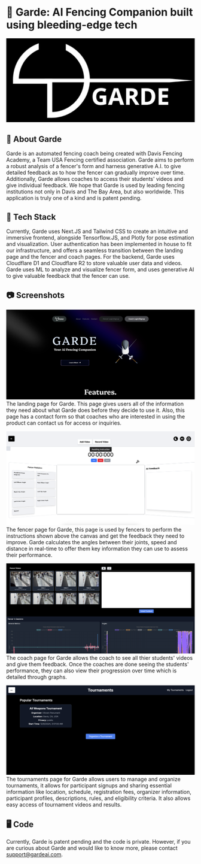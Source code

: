 # 🤺 Garde: AI Fencing Companion built using bleeding-edge tech
![image](https://github.com/GardeFencing/.github/blob/main/assets/garde-wide.png)

## 🚀 About Garde
Garde is an automated fencing coach being created with Davis Fencing Academy, a Team USA Fencing certified association. Garde aims to perform a robust analysis of a fencer's form and harness generative A.I. to give detailed feedback as to how the fencer can gradually improve over time. Additionally, Garde allows coaches to access their students' videos and give individual feedback. We hope that Garde is used by leading fencing institutions not only in Davis and The Bay Area, but also worldwide. This application is truly one of a kind and is patent pending.

## 🥞 Tech Stack
Currently, Garde uses Next.JS and Tailwind CSS to create an intuitive and immersive frontend, alongside Tensorflow.JS, and Plotly for pose estimation and visualization. User authentication has been implemented in house to fit our infrastructure, and offers a seamless transition between the landing page and the fencer and coach pages. For the backend, Garde uses Cloudflare D1 and Cloudflare R2 to store valuable user data and videos. Garde uses ML to analyze and visualize fencer form, and uses generative AI to give valuable feedback that the fencer can use. 

## 📷 Screenshots
![image](https://github.com/GardeFencing/.github/blob/main/assets/homepage.png)
The landing page for Garde. This page gives users all of the information they need about what Garde does before they decide to use it. Also, this page has a contact form so that coaches who are interested in using the product can contact us for access or inquiries.

![image](https://github.com/GardeFencing/.github/blob/main/assets/New_FencerPage.png)
The fencer page for Garde, this page is used by fencers to perform the instructions shown above the canvas and get the feedback they need to improve. Garde calculates the angles between their joints, speed and distance in real-time to offer them key information they can use to assess their performance.

![image](https://github.com/GardeFencing/.github/blob/main/assets/CoachPage.png)
The coach page for Garde allows the coach to see all thier students' videos and give them feedback. Once the coaches are done seeing the students' performance, they can also view their progression over time which is detailed through graphs. 

![image](https://github.com/GardeFencing/.github/blob/main/assets/tournaments.png)
The tournaments page for Garde allows users to manage and organize tournaments, it allows for participant signups and sharing essential information like location, schedule, registration fees, organizer information, participant profiles, descriptions, rules, and eligibility criteria. It also allows easy access of tournament videos and results.

## 🖥️ Code
Currently, Garde is patent pending and the code is private. However, if you are curious about Garde and would like to know more, please contact support@gardeai.com. 
